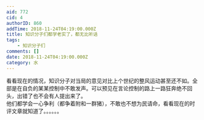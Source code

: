 ```yaml
---
aid: 772
cid: 4
authorID: 860
addTime: 2018-11-24T04:19:00.000Z
title: 知识分子们都学老实了，都无比听话
tags:
    - 知识分子们
comments: []
date: 2018-11-24T04:19:00.000Z
category: 水
---
```


看看现在的情况，知识分子对当局的意见对比上个世纪的整风运动甚至还不如。全部是在自负的某某控制中不敢发声。可以预见在言论控制的路上一路狂奔绝不回头，出错了也不会有人提出来了。  
他们都学会一心争利（都争着附和一群猪），不敢也不想为民请命，看看现在的时评文章就知道了。。。。。。
